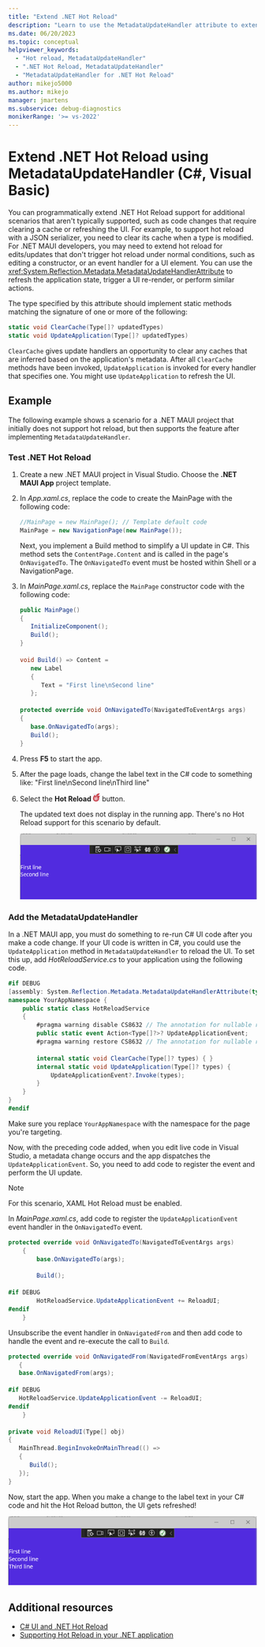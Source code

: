 ```yaml
---
title: "Extend .NET Hot Reload"
description: "Learn to use the MetadataUpdateHandler attribute to extend .NET Hot Reload to support additional scenarios."
ms.date: 06/20/2023
ms.topic: conceptual
helpviewer_keywords:
  - "Hot reload, MetadataUpdateHandler"
  - ".NET Hot Reload, MetadataUpdateHandler"
  - "MetadataUpdateHandler for .NET Hot Reload"
author: mikejo5000
ms.author: mikejo
manager: jmartens
ms.subservice: debug-diagnostics
monikerRange: '>= vs-2022'
---
```

# Extend .NET Hot Reload using MetadataUpdateHandler (C#, Visual Basic)

You can programmatically extend .NET Hot Reload support for additional scenarios that aren't typically supported, such as code changes that require clearing a cache or refreshing the UI. For example, to support hot reload with a JSON serializer, you need to clear its cache when a type is modified. For .NET MAUI developers, you may need to extend hot reload for edits/updates that don't trigger hot reload under normal conditions, such as editing a constructor, or an event handler for a UI element. You can use the <xref:System.Reflection.Metadata.MetadataUpdateHandlerAttribute> to refresh the application state, trigger a UI re-render, or perform similar actions.

The type specified by this attribute should implement static methods matching the signature of one or more of the following:

```csharp
static void ClearCache(Type[]? updatedTypes)
static void UpdateApplication(Type[]? updatedTypes)
```

`ClearCache` gives update handlers an opportunity to clear any caches that are inferred based on the application's metadata. After all `ClearCache` methods have been invoked, `UpdateApplication` is invoked for every handler that specifies one. You might use `UpdateApplication` to refresh the UI.

## Example

The following example shows a scenario for a .NET MAUI project that initially does not support hot reload, but then supports the feature after implementing `MetadataUpdateHandler`.

### Test .NET Hot Reload

1. Create a new .NET MAUI project in Visual Studio. Choose the **.NET MAUI App** project template.

1. In *App.xaml.cs*, replace the code to create the MainPage with the following code:

   ```csharp
   //MainPage = new MainPage(); // Template default code
   MainPage = new NavigationPage(new MainPage());
   ```

   Next, you implement a Build method to simplify a UI update in C#. This method sets the `ContentPage.Content` and is called in the page's `OnNavigatedTo`. The `OnNavigatedTo` event must be hosted within Shell or a NavigationPage.

1. In *MainPage.xaml.cs*, replace the `MainPage` constructor code with the following code:

   ```csharp
   public MainPage()
   {
      InitializeComponent();
      Build();
   }

   void Build() => Content =
      new Label
      {
         Text = "First line\nSecond line"
      };

   protected override void OnNavigatedTo(NavigatedToEventArgs args)
   {
      base.OnNavigatedTo(args);
      Build();
   }
   ```

1. Press **F5** to start the app.

1. After the page loads, change the label text in the C# code to something like: "First line\nSecond line\nThird line"

1. Select the **Hot Reload** ![Screenshot of the Hot Reload button.](../debugger/media/vs-2022/hot-reload-icon.png) button.

   The updated text does not display in the running app. There's no Hot Reload support for this scenario by default.

   ![Screenshot of Hot Reload not working.](../debugger/media/vs-2022/hot-reload-metadataupdatehandler-example.png)

### Add the MetadataUpdateHandler

In a .NET MAUI app, you must do something to re-run C# UI code after you make a code change. If your UI code is written in C#, you could use the `UpdateApplication` method in `MetadataUpdateHandler` to reload the UI. To set this up, add *HotReloadService.cs* to your application using the following code.

```csharp
#if DEBUG
[assembly: System.Reflection.Metadata.MetadataUpdateHandlerAttribute(typeof(YourAppNamespace.HotReloadService))]
namespace YourAppNamespace { 
    public static class HotReloadService
    {
        #pragma warning disable CS8632 // The annotation for nullable reference types should only be used in code within a '#nullable' annotations context.
        public static event Action<Type[]?>? UpdateApplicationEvent;
        #pragma warning restore CS8632 // The annotation for nullable reference types should only be used in code within a '#nullable' annotations context.

        internal static void ClearCache(Type[]? types) { }
        internal static void UpdateApplication(Type[]? types) {
            UpdateApplicationEvent?.Invoke(types);
        }
    }
}
#endif
```

Make sure you replace `YourAppNamespace` with the namespace for the page you're targeting.

Now, with the preceding code added, when you edit live code in Visual Studio, a metadata change occurs and the app dispatches the `UpdateApplicationEvent`. So, you need to add code to register the event and perform the UI update.

> [!NOTE]
> For this scenario, XAML Hot Reload must be enabled.

In *MainPage.xaml.cs*, add code to register the `UpdateApplicationEvent` event handler in the `OnNavigatedTo` event.

```csharp
protected override void OnNavigatedTo(NavigatedToEventArgs args)
    {
        base.OnNavigatedTo(args);

        Build();

#if DEBUG
        HotReloadService.UpdateApplicationEvent += ReloadUI;
#endif
    }
```

Unsubscribe the event handler in `OnNavigatedFrom` and then add code to handle the event and re-execute the call to `Build`.

```csharp
protected override void OnNavigatedFrom(NavigatedFromEventArgs args)
   {
   base.OnNavigatedFrom(args);

#if DEBUG
   HotReloadService.UpdateApplicationEvent -= ReloadUI;
#endif
    }

private void ReloadUI(Type[] obj)
{
   MainThread.BeginInvokeOnMainThread(() =>
   {
      Build();
   });
}
```

Now, start the app. When you make a change to the label text in your C# code and hit the Hot Reload button, the UI gets refreshed!

![Screenshot of Hot Reload working.](../debugger/media/vs-2022/hot-reload-metadataupdatehandler-example-works.png)

## Additional resources

- [C# UI and .NET Hot Reload](https://dev.to/davidortinau/c-ui-and-net-hot-reload-a-match-made-in-net-maui-243f)
- [Supporting Hot Reload in your .NET application](https://www.meziantou.net/supporting-hot-reload-in-your-dotnet-application.htm)